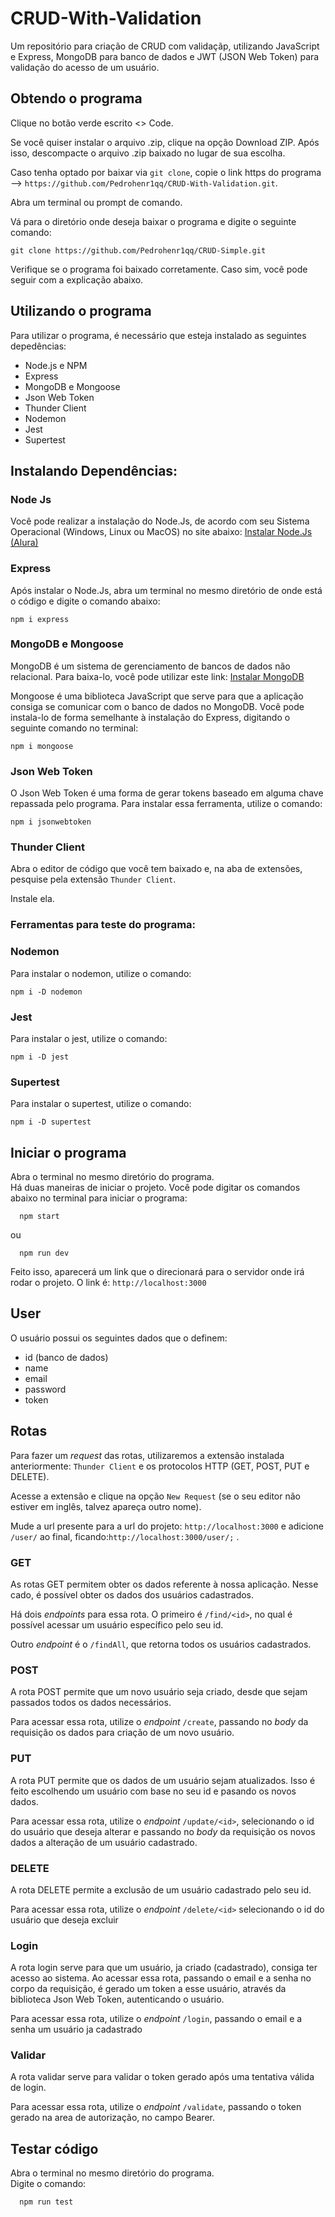 # CRUD-With-Validation
Um repositório para criação de CRUD com validaçãp, utilizando JavaScript e Express, MongoDB para banco de dados e JWT (JSON Web Token) para validação do acesso de um usuário.

## Obtendo o programa
Clique no botão verde escrito <> Code.

Se você quiser instalar o arquivo .zip, clique na opção Download ZIP. Após isso, descompacte o arquivo .zip baixado no lugar de sua escolha.

Caso tenha optado por baixar via `git clone`, copie o link https do programa --> `https://github.com/Pedrohenr1qq/CRUD-With-Validation.git`.

Abra um terminal ou prompt de comando.

Vá para o diretório onde deseja baixar o programa e digite o seguinte comando:

```
git clone https://github.com/Pedrohenr1qq/CRUD-Simple.git 
```

Verifique se o programa foi baixado corretamente. Caso sim, você pode seguir com a explicação abaixo.

## Utilizando o programa
Para utilizar o programa, é necessário que esteja instalado as seguintes depedências:
 - Node.js e NPM 
 - Express
 - MongoDB e Mongoose
 - Json Web Token
 - Thunder Client
 - Nodemon
 - Jest
 - Supertest

## Instalando Dependências:
### Node Js
Você pode realizar a instalação do Node.Js, de acordo com seu Sistema Operacional (Windows, Linux ou MacOS) no site abaixo:
[Instalar Node.Js (Alura)](https://www.alura.com.br/artigos/como-instalar-node-js-windows-linux-macos)

### Express 
Após instalar o Node.Js, abra um terminal no mesmo diretório de onde está o código e digite o comando abaixo:
```
npm i express
```

### MongoDB e Mongoose
MongoDB é um sistema de gerenciamento de bancos de dados não relacional. Para baixa-lo, você pode utilizar este link: [Instalar MongoDB](https://www.mongodb.com/pt-br/docs/manual/administration/install-community/)

Mongoose é uma biblioteca JavaScript que serve para que a aplicação consiga se comunicar com o banco de dados no MongoDB. Você pode instala-lo de forma semelhante à instalação do Express, digitando o seguinte comando no terminal:
```
npm i mongoose
```

### Json Web Token
O Json Web Token é uma forma de gerar tokens baseado em alguma chave repassada pelo programa. Para instalar essa ferramenta, utilize o comando:
```
npm i jsonwebtoken
```


### Thunder Client
Abra o editor de código que você tem baixado e, na aba de extensões, pesquise pela extensão `Thunder Client`. 

Instale ela.


### Ferramentas para teste do programa:

### Nodemon
Para instalar o nodemon, utilize o comando:
```
npm i -D nodemon
```

### Jest
Para instalar o jest, utilize o comando:
```
npm i -D jest
```

### Supertest
Para instalar o supertest, utilize o comando:
```
npm i -D supertest
```
## Iniciar o programa
Abra o terminal no mesmo diretório do programa. <br>
Há duas maneiras de iniciar o projeto.
Você pode digitar os comandos abaixo no terminal para iniciar o programa:
```
  npm start
```

ou 
```
  npm run dev
```
Feito isso, aparecerá um link que o direcionará para o servidor onde irá rodar o projeto. O link é: `http://localhost:3000`

## User
O usuário possui os seguintes dados que o definem:
- id (banco de dados)
- name
- email
- password
- token


## Rotas
Para fazer um <i>request</i> das rotas, utilizaremos a extensão instalada anteriormente: `Thunder Client` e os protocolos HTTP (GET, POST, PUT e DELETE). 

Acesse a extensão e clique na opção `New Request` (se o seu editor não estiver em inglês, talvez apareça outro nome).

Mude a url presente para a url do projeto: `http://localhost:3000` e adicione `/user/` ao final, ficando:`http://localhost:3000/user/;` .

### GET
As rotas GET permitem obter os dados referente à nossa aplicação. Nesse cado, é possível obter os dados dos usuários cadastrados.

Há dois <i>endpoints</i> para essa rota. O primeiro é `/find/<id>`, no qual é possível acessar um usuário específico pelo seu id.

Outro <i>endpoint</i> é o `/findAll`, que retorna todos os usuários cadastrados. 

### POST
A rota POST permite que um novo usuário seja criado, desde que sejam passados todos os dados necessários. 

Para acessar essa rota, utilize o <i>endpoint</i> `/create`, passando no <i>body</i> da requisição os dados para criação de um novo usuário.

### PUT
A rota PUT permite que os dados de um usuário sejam atualizados. Isso é feito escolhendo um usuário com base no seu id e pasando os novos dados.

Para acessar essa rota, utilize o <i>endpoint</i> `/update/<id>`, selecionando o id do usuário que deseja alterar e passando no <i>body</i> da requisição os novos dados a alteração de um usuário cadastrado.

### DELETE 
A rota DELETE permite a exclusão de um usuário cadastrado pelo seu id. 

Para acessar essa rota, utilize o <i>endpoint</i> `/delete/<id>` selecionando o id do usuário que deseja excluir

### Login 
A rota login serve para que um usuário, ja criado (cadastrado), consiga ter acesso ao sistema.
Ao acessar essa rota, passando o email e a senha no corpo da requisição,
é gerado um token a esse usuário, através da biblioteca Json Web Token, autenticando o usuário.

Para acessar essa rota, utilize o <i>endpoint</i> `/login`, passando o email e a senha um usuário ja cadastrado


### Validar
A rota validar serve para validar o token gerado após uma tentativa válida de login.

Para acessar essa rota, utilize o <i>endpoint</i> `/validate`, passando o token gerado na area de autorização,
 no campo Bearer.

## Testar código
Abra o terminal no mesmo diretório do programa. <br>
Digite o comando:
```
  npm run test
```
